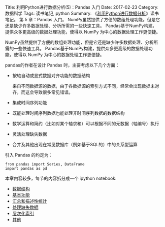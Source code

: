 Title: 利用Python进行数据分析(5)：Pandas 入门
Date: 2017-02-23
Category: 数据科学
Tags: 读书笔记, python
Summary:
    《[利用Python进行数据分析](https://book.douban.com/subject/25779298/)》读书笔记。
    第 5 章：Pandas 入门。
    NumPy虽然提供了方便的数组处理功能，但是它还是缺少许多数据处理、分析所需的一些快速工具。
    Pandas基于NumPy构建，提供众多更高级的数据处理功能，使得以 NumPy 为中心的数据处理工作更便捷。


NumPy虽然提供了方便的数组处理功能，但是它还是缺少许多数据处理、分析所需的一些快速工具。
Pandas基于NumPy构建，提供众多更高级的数据处理功能，使得以 NumPy 为中心的数据处理工作更便捷。

pandas的作者在设计 Pandas 时，主要考虑以下几个方面：

- 按轴自动或显式数据对齐功能的数据结构

  来自不同数据源的数据，由于各数据源的索引方式不同，经常会出现数据未对齐，而这会导致很多常见错误。

- 集成时间序列功能
- 既能处理时间序列数据也能处理非时间序列数据的数据结构
- 数学运算和简约（比如对某个轴求和）可以根据不同的元数据（轴编号）执行
- 灵活处理缺失数据
- 合并及其他出现在常见数据库（例如基于SQL的）中的关系型运算

引入 Pandas 的约定为：

```
from pandas import Series, DataFrame
import pandas as pd
```

本章内容较多，每节的内容拆分成一个 ipython notebook:

- [数据结构](/2017/02/24/python_data_analysis5-1.html)
- [基本功能](/2017/02/24/python_data_analysis5-2.html)
- [汇总和描述性统计](/2017/02/27/python_data_analysis5-3.html)
- [处理缺失数据](/2017/02/28/python_data_analysis5-4.html)
- [层次化索引](/2017/03/01/python_data_analysis5-5.html)
- [其他](/2017/03/01/python_data_analysis5-6.html)


